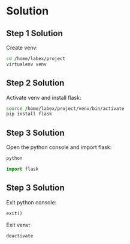# Solution

## Step 1 Solution

Create venv:

```bash
cd /home/labex/project
virtualenv venv
```

## Step 2 Solution

Activate venv and install flask:

```bash
source /home/labex/project/venv/bin/activate
pip install flask
```

## Step 3 Solution

Open the python console and import flask:

```bash
python
```

```python
import flask
```

## Step 3 Solution

Exit python console:

```python
exit()
```

Exit venv:

```bash
deactivate
```
